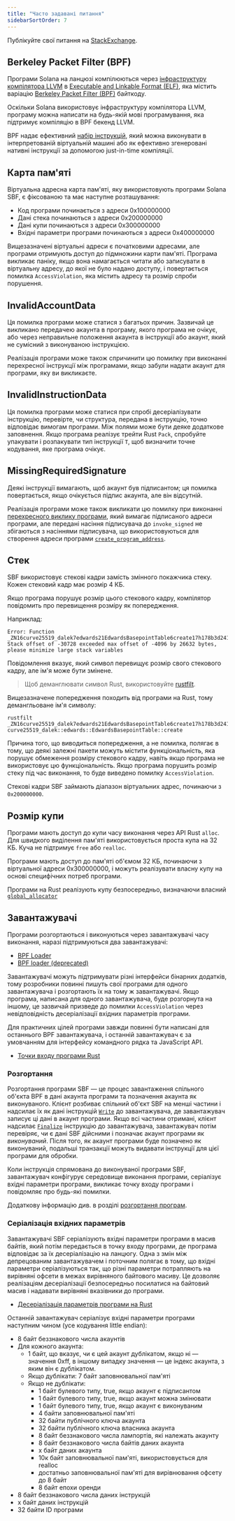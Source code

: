 ```yaml
---
title: "Часто задавані питання"
sidebarSortOrder: 7
---
```


Публікуйте свої питання на
[StackExchange](https://solana.stackexchange.com/questions/ask).

## Berkeley Packet Filter (BPF)

Програми Solana на ланцюзі компілюються через
[інфраструктуру компілятора LLVM](https://llvm.org/) в
[Executable and Linkable Format (ELF)](https://en.wikipedia.org/wiki/Executable_and_Linkable_Format),
яка містить варіацію
[Berkeley Packet Filter (BPF)](https://en.wikipedia.org/wiki/Berkeley_Packet_Filter)
байткоду.

Оскільки Solana використовує інфраструктуру компілятора LLVM, програму можна
написати на будь-якій мові програмування, яка підтримує компіляцію в BPF бекенд
LLVM.

BPF надає ефективний
[набір інструкцій](https://github.com/iovisor/bpf-docs/blob/master/eBPF.md),
який можна виконувати в інтерпретованій віртуальній машині або як ефективно
згенеровані нативні інструкції за допомогою just-in-time компіляції.

## Карта пам'яті

Віртуальна адресна карта пам'яті, яку використовують програми Solana SBF, є
фіксованою та має наступне розташування:

- Код програми починається з адреси 0x100000000
- Дані стека починаються з адреси 0x200000000
- Дані купи починаються з адреси 0x300000000
- Вхідні параметри програми починаються з адреси 0x400000000

Вищезазначені віртуальні адреси є початковими адресами, але програми отримують
доступ до підмножини карти пам'яті. Програма викликає паніку, якщо вона
намагається читати або записувати в віртуальну адресу, до якої не було надано
доступу, і повертається помилка `AccessViolation`, яка містить адресу та розмір
спроби порушення.

## InvalidAccountData

Ця помилка програми може статися з багатьох причин. Зазвичай це викликано
передачею акаунта в програму, якого програма не очікує, або через неправильне
положення акаунта в інструкції або акаунт, який не сумісний з виконуваною
інструкцією.

Реалізація програми може також спричинити цю помилку при виконанні перехресної
інструкції між програмами, якщо забули надати акаунт для програми, яку ви
викликаєте.

## InvalidInstructionData

Ця помилка програми може статися при спробі десеріалізувати інструкцію,
перевірте, чи структура, передана в інструкцію, точно відповідає вимогам
програми. Між полями може бути деяке додаткове заповнення. Якщо програма
реалізує трейти Rust `Pack`, спробуйте упакувати і розпакувати тип інструкції
`T`, щоб визначити точне кодування, яке програма очікує.

## MissingRequiredSignature

Деякі інструкції вимагають, щоб акаунт був підписантом; ця помилка повертається,
якщо очікується підпис акаунта, але він відсутній.

Реалізація програми може також викликати цю помилку при виконанні
[перехресного виклику програми](/docs/core/cpi.md), який вимагає підписаного
адреси програми, але передані насіння підписувача до `invoke_signed` не
збігаються з насіннями підписувача, що використовуються для створення адреси
програми [`create_program_address`](/docs/core/pda.md#createprogramaddress).

## Стек

SBF використовує стекові кадри замість змінного покажчика стеку. Кожен стековий
кадр має розмір 4 КБ.

Якщо програма порушує розмір цього стекового кадру, компілятор повідомить про
перевищення розміру як попередження.

Наприклад:

```text
Error: Function _ZN16curve25519_dalek7edwards21EdwardsBasepointTable6create17h178b3d2411f7f082E Stack offset of -30728 exceeded max offset of -4096 by 26632 bytes, please minimize large stack variables
```

Повідомлення вказує, який символ перевищує розмір свого стекового кадру, але
ім'я може бути змінене.

> Щоб деманглювати символ Rust, використовуйте
> [rustfilt](https://github.com/luser/rustfilt).

Вищезазначене попередження походить від програми на Rust, тому демангльоване
ім'я символу:

```shell
rustfilt _ZN16curve25519_dalek7edwards21EdwardsBasepointTable6create17h178b3d2411f7f082E
curve25519_dalek::edwards::EdwardsBasepointTable::create
```

Причина того, що виводиться попередження, а не помилка, полягає в тому, що деякі
залежні пакети можуть містити функціональність, яка порушує обмеження розміру
стекового кадру, навіть якщо програма не використовує цю функціональність. Якщо
програма порушить розмір стеку під час виконання, то буде виведено помилку
`AccessViolation`.

Стекові кадри SBF займають діапазон віртуальних адрес, починаючи з
`0x200000000`.

## Розмір купи

Програми мають доступ до купи часу виконання через API Rust `alloc`. Для
швидкого виділення пам'яті використовується проста купа на 32 КБ. Куча не
підтримує `free` або `realloc`.

Програми мають доступ до пам'яті об'ємом 32 КБ, починаючи з віртуальної адреси
0x300000000, і можуть реалізувати власну купу на основі специфічних потреб
програми.

Програми на Rust реалізують купу безпосередньо, визначаючи власний
[`global_allocator`](https://github.com/solana-labs/solana/blob/d9b0fc0e3eec67dfe4a97d9298b15969b2804fab/sdk/program/src/entrypoint.rs#L72)

## Завантажувачі

Програми розгортаються і виконуються через завантажувачі часу виконання, наразі
підтримуються два завантажувачі:

- [BPF Loader](https://github.com/solana-labs/solana/blob/7ddf10e602d2ed87a9e3737aa8c32f1db9f909d8/sdk/program/src/bpf_loader.rs#L17)
- [BPF loader (deprecated)](https://github.com/solana-labs/solana/blob/7ddf10e602d2ed87a9e3737aa8c32f1db9f909d8/sdk/program/src/bpf_loader_deprecated.rs#L14)

Завантажувачі можуть підтримувати різні інтерфейси бінарних додатків, тому
розробники повинні пишуть свої програми для одного завантажувача і розгортають
їх на тому ж завантажувачі. Якщо програма, написана для одного завантажувача,
буде розгорнута на іншому, це зазвичай призведе до помилки `AccessViolation`
через невідповідність десеріалізації вхідних параметрів програми.

Для практичних цілей програми завжди повинні бути написані для останнього BPF
завантажувача, і останній завантажувач є за умовчанням для інтерфейсу командного
рядка та JavaScript API.

- [Точки входу програми Rust](/docs/programs/lang-rust.md#program-entrypoint)

### Розгортання

Розгортання програми SBF — це процес завантаження спільного об'єкта BPF в дані
акаунта програми та позначення акаунта як виконуваного. Клієнт розбиває спільний
об'єкт SBF на менші частини і надсилає їх як дані інструкцій
[`Write`](https://github.com/solana-labs/solana/blob/bc7133d7526a041d1aaee807b80922baa89b6f90/sdk/program/src/loader_instruction.rs#L13)
до завантажувача, де завантажувач записує ці дані в акаунт програми. Якщо всі
частини отримані, клієнт надсилає
[`Finalize`](https://github.com/solana-labs/solana/blob/bc7133d7526a041d1aaee807b80922baa89b6f90/sdk/program/src/loader_instruction.rs#L30)
інструкцію до завантажувача, завантажувач потім перевіряє, чи є дані SBF
дійсними і позначає акаунт програми як _виконуваний_. Після того, як акаунт
програми буде позначено як виконуваний, подальші транзакції можуть видавати
інструкції для цієї програми для обробки.

Коли інструкція спрямована до виконуваної програми SBF, завантажувач конфігурує
середовище виконання програми, серіалізує вхідні параметри програми, викликає
точку входу програми і повідомляє про будь-які помилки.

Додаткову інформацію див. в розділі
[розгортання програм](/docs/programs/deploying.md).

### Серіалізація вхідних параметрів

Завантажувачі SBF серіалізують вхідні параметри програми в масив байтів, який
потім передається в точку входу програми, де програма відповідає за їх
десеріалізацію на ланцюгу. Одна з змін між депрецованим завантажувачем і
поточним полягає в тому, що вхідні параметри серіалізуються так, що різні
параметри потрапляють на вирівняні офсети в межах вирівняного байтового масиву.
Це дозволяє реалізаціям десеріалізації безпосередньо посилатися на байтовий
масив і надавати вирівняні вказівники до програми.

- [Десеріалізація параметрів програми на Rust](/docs/programs/lang-rust.md#parameter-deserialization)

Останній завантажувач серіалізує вхідні параметри програми наступним чином (усе
кодування little endian):

- 8 байт беззнакового числа акаунтів
- Для кожного акаунта:
  - 1 байт, що вказує, чи є цей акаунт дублікатом, якщо ні — значення 0xff, в
    іншому випадку значення — це індекс акаунта, з яким він є дублікатом.
  - Якщо дублікати: 7 байт заповнювальної пам'яті
  - Якщо не дублікати:
    - 1 байт булевого типу, true, якщо акаунт є підписантом
    - 1 байт булевого типу, true, якщо акаунт можна змінювати
    - 1 байт булевого типу, true, якщо акаунт є виконуваним
    - 4 байти заповнювальної пам'яті
    - 32 байти публічного ключа акаунта
    - 32 байти публічного ключа власника акаунта
    - 8 байт беззнакового числа лампортів, які належать акаунту
    - 8 байт беззнакового числа байтів даних акаунта
    - x байт даних акаунта
    - 10к байт заповнювальної пам'яті, використовується для realloc
    - достатньо заповнювальної пам'яті для вирівнювання офсету до 8 байт
    - 8 байт епохи оренди
- 8 байт беззнакового числа даних інструкцій
- x байт даних інструкцій
- 32 байти ID програми
